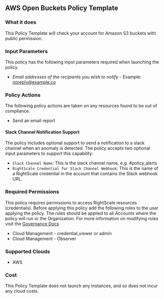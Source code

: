 ## AWS Open Buckets Policy Template

### What it does

This Policy Template will check your account for Amazon S3 buckets with public permission.

### Input Parameters

This policy has the following input parameters required when launching the policy.

- *Email addresses of the recipients you wish to notify* - Example: noreply@example.co

### Policy Actions

The following policy actions are taken on any resources found to be out of compliance.

- Send an email report

#### Slack Channel Notification Support
The policy includes optional support to send a notification to a slack channel when an anomaly is detected.
The policy accepts two optional input parameters to support this capability:
- `Slack Channel Name`: This is the slack channel name, e.g. #policy_alerts
- `RightScale Credential for Slack Channel Webhook`: This is the name of a RightScale credential in the account that contains the Slack webhook URL.

### Required Permissions

This policy requires permissions to access RightScale resources (credentials).  Before applying this policy add the following roles to the user applying the policy.  The roles should be applied to all Accounts where the policy will run or the Organization. For more information on modifying roles visit the [Governance Docs](https://docs.rightscale.com/cm/ref/user_roles.html)

- Cloud Management - credential_viewer or admin
- Cloud Management - Observer

### Supported Clouds

- AWS

### Cost

This Policy Template does not launch any instances, and so does not incur any cloud costs.
